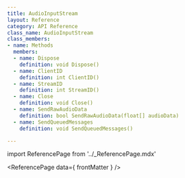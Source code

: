 ```yaml
---
title: AudioInputStream
layout: Reference
category: API Reference
class_name: AudioInputStream
class_members:
- name: Methods
  members:
  - name: Dispose
    definition: void Dispose()
  - name: ClientID
    definition: int ClientID()
  - name: StreamID
    definition: int StreamID()
  - name: Close
    definition: void Close()
  - name: SendRawAudioData
    definition: bool SendRawAudioData(float[] audioData)
  - name: SendQueuedMessages
    definition: void SendQueuedMessages()

---
```

import ReferencePage from '../_ReferencePage.mdx'

<ReferencePage data={ frontMatter } />
